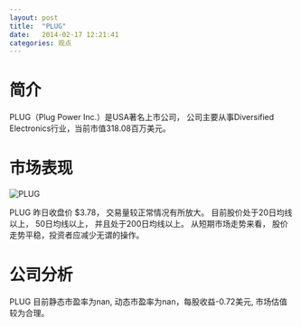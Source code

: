 ```yaml
---
layout: post
title:  "PLUG"
date:   2014-02-17 12:21:41
categories: 观点
---
```


# 简介
PLUG（Plug Power Inc.）是USA著名上市公司，
公司主要从事Diversified Electronics行业，当前市值318.08百万美元。

# 市场表现

![PLUG](http://finviz.com/chart.ashx?t=PLUG&ty=c&ta=1&p=d&s=l)

PLUG 昨日收盘价 $3.78，
交易量较正常情况有所放大。
目前股价处于20日均线以上，
50日均线以上，
并且处于200日均线以上。
从短期市场走势来看，
股价走势平稳，投资者应减少无谓的操作。

# 公司分析
PLUG 目前静态市盈率为nan, 动态市盈率为nan，每股收益-0.72美元,
市场估值较为合理。
